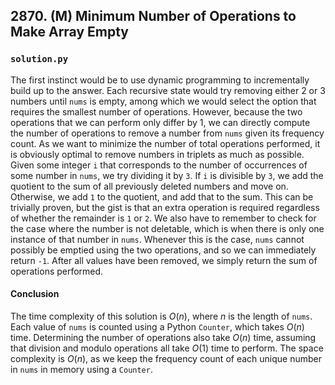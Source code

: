 ## 2870. (M) Minimum Number of Operations to Make Array Empty

### `solution.py`
The first instinct would be to use dynamic programming to incrementally build up to the answer. Each recursive state would try removing either 2 or 3 numbers until `nums` is empty, among which we would select the option that requires the smallest number of operations. However, because the two operations that we can perform only differ by 1, we can directly compute the number of operations to remove a number from `nums` given its frequency count. As we want to minimize the number of total operations performed, it is obviously optimal to remove numbers in triplets as much as possible. Given some integer `i` that corresponds to the number of occurrences of some number in `nums`, we try dividing it by `3`. If `i` is divisible by `3`, we add the quotient to the sum of all previously deleted numbers and move on. Otherwise, we add `1` to the quotient, and add that to the sum. This can be trivially proven, but the gist is that an extra operation is required regardless of whether the remainder is `1` or `2`. We also have to remember to check for the case where the number is not deletable, which is when there is only one instance of that number in `nums`. Whenever this is the case, `nums` cannot possibly be emptied using the two operations, and so we can immediately return `-1`. After all values have been removed, we simply return the sum of operations performed.  

#### Conclusion
The time complexity of this solution is $O(n)$, where $n$ is the length of `nums`. Each value of `nums` is counted using a Python `Counter`, which takes $O(n)$ time. Determining the number of operations also take $O(n)$ time, assuming that division and modulo operations all take $O(1)$ time to perform. The space complexity is $O(n)$, as we keep the frequency count of each unique number in `nums` in memory using a `Counter`.  
  

